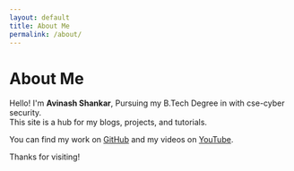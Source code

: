 ```yaml
---
layout: default
title: About Me
permalink: /about/
---
```


# About Me

Hello! I'm **Avinash Shankar**, Pursuing my B.Tech Degree in with cse-cyber security.   
This site is a hub for my blogs, projects, and tutorials.

You can find my work on [GitHub](https://github.com/97-vinash) and my videos on [YouTube](https://youtube.com/@CoreCrowCode).

Thanks for visiting!

